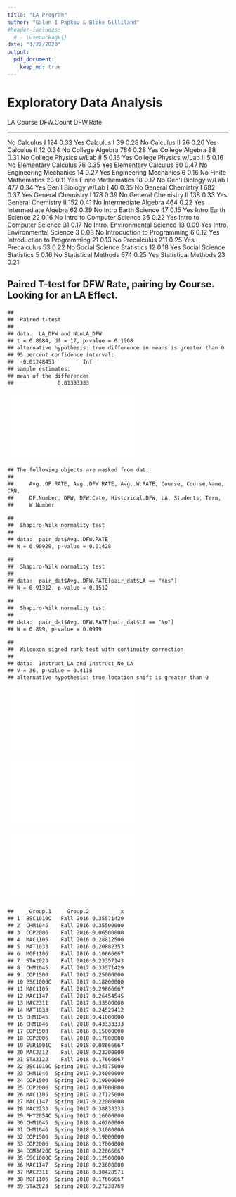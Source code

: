 ```yaml
---
title: "LA Program"
author: "Galen I Papkov & Blake Gilliland"
#header-includes:
  # - \usepackage{}
date: "1/22/2020"
output: 
  pdf_document:
    keep_md: true
---
```



# Exploratory Data Analysis


LA    Course                          DFW.Count   DFW.Rate
----  -----------------------------  ----------  ---------
No    Calculus I                            124       0.33
Yes   Calculus I                             39       0.28
No    Calculus II                            26       0.20
Yes   Calculus II                            12       0.34
No    College Algebra                       784       0.28
Yes   College Algebra                        88       0.31
No    College Physics w/Lab II                5       0.16
Yes   College Physics w/Lab II                5       0.16
No    Elementary Calculus                    76       0.35
Yes   Elementary Calculus                    50       0.47
No    Engineering Mechanics                  14       0.27
Yes   Engineering Mechanics                   6       0.16
No    Finite Mathematics                     23       0.11
Yes   Finite Mathematics                     18       0.17
No    Gen'l Biology w/Lab I                 477       0.34
Yes   Gen'l Biology w/Lab I                  40       0.35
No    General Chemistry I                   682       0.37
Yes   General Chemistry I                   178       0.39
No    General Chemistry II                  138       0.33
Yes   General Chemistry II                  152       0.41
No    Intermediate Algebra                  464       0.22
Yes   Intermediate Algebra                   62       0.29
No    Intro Earth Science                    47       0.15
Yes   Intro Earth Science                    22       0.16
No    Intro to Computer Science              36       0.22
Yes   Intro to Computer Science              31       0.17
No    Intro. Environmental Science           13       0.09
Yes   Intro. Environmental Science            3       0.08
No    Introduction to Programming             6       0.12
Yes   Introduction to Programming            21       0.13
No    Precalculus                           211       0.25
Yes   Precalculus                            53       0.22
No    Social Science Statistics              12       0.18
Yes   Social Science Statistics               5       0.16
No    Statistical Methods                   674       0.25
Yes   Statistical Methods                    23       0.21

## Paired T-test for DFW Rate, pairing by Course. Looking for an LA Effect.


```
## 
## 	Paired t-test
## 
## data:  LA_DFW and NonLA_DFW
## t = 0.8984, df = 17, p-value = 0.1908
## alternative hypothesis: true difference in means is greater than 0
## 95 percent confidence interval:
##  -0.01248453         Inf
## sample estimates:
## mean of the differences 
##              0.01333333
```

![](LA-analysis_files/figure-latex/unnamed-chunk-3-1.pdf)<!-- --> 




```
## The following objects are masked from dat:
## 
##     Avg..DF.RATE, Avg..DFW.RATE, Avg..W.RATE, Course, Course.Name, CRN,
##     DF.Number, DFW, DFW.Cate, Historical.DFW, LA, Students, Term,
##     W.Number
```

```
## 
## 	Shapiro-Wilk normality test
## 
## data:  pair_dat$Avg..DFW.RATE
## W = 0.90929, p-value = 0.01428
```

```
## 
## 	Shapiro-Wilk normality test
## 
## data:  pair_dat$Avg..DFW.RATE[pair_dat$LA == "Yes"]
## W = 0.91312, p-value = 0.1512
```

```
## 
## 	Shapiro-Wilk normality test
## 
## data:  pair_dat$Avg..DFW.RATE[pair_dat$LA == "No"]
## W = 0.899, p-value = 0.0919
```

```
## 
## 	Wilcoxon signed rank test with continuity correction
## 
## data:  Instruct_LA and Instruct_No_LA
## V = 36, p-value = 0.4118
## alternative hypothesis: true location shift is greater than 0
```

![](LA-analysis_files/figure-latex/unnamed-chunk-5-1.pdf)<!-- --> 

![](LA-analysis_files/figure-latex/unnamed-chunk-6-1.pdf)<!-- --> 

![](LA-analysis_files/figure-latex/unnamed-chunk-7-1.pdf)<!-- --> 


```
##     Group.1     Group.2          x
## 1  BSC1010C   Fall 2016 0.35571429
## 2  CHM1045    Fall 2016 0.35500000
## 3  COP2006    Fall 2016 0.06500000
## 4  MAC1105    Fall 2016 0.28812500
## 5  MAT1033    Fall 2016 0.20882353
## 6  MGF1106    Fall 2016 0.10666667
## 7  STA2023    Fall 2016 0.23357143
## 8  CHM1045    Fall 2017 0.33571429
## 9  COP1500    Fall 2017 0.25000000
## 10 ESC1000C   Fall 2017 0.18000000
## 11 MAC1105    Fall 2017 0.29866667
## 12 MAC1147    Fall 2017 0.26454545
## 13 MAC2311    Fall 2017 0.33500000
## 14 MAT1033    Fall 2017 0.24529412
## 15 CHM1045    Fall 2018 0.41000000
## 16 CHM1046    Fall 2018 0.43333333
## 17 COP1500    Fall 2018 0.15000000
## 18 COP2006    Fall 2018 0.17000000
## 19 EVR1001C   Fall 2018 0.08666667
## 20 MAC2312    Fall 2018 0.23200000
## 21 STA2122    Fall 2018 0.17666667
## 22 BSC1010C Spring 2017 0.34375000
## 23 CHM1046  Spring 2017 0.34000000
## 24 COP1500  Spring 2017 0.19000000
## 25 COP2006  Spring 2017 0.07000000
## 26 MAC1105  Spring 2017 0.27125000
## 27 MAC1147  Spring 2017 0.22000000
## 28 MAC2233  Spring 2017 0.38833333
## 29 PHY2054C Spring 2017 0.16000000
## 30 CHM1045  Spring 2018 0.40200000
## 31 CHM1046  Spring 2018 0.31000000
## 32 COP1500  Spring 2018 0.19000000
## 33 COP2006  Spring 2018 0.17000000
## 34 EGM3420C Spring 2018 0.22666667
## 35 ESC1000C Spring 2018 0.12500000
## 36 MAC1147  Spring 2018 0.23600000
## 37 MAC2311  Spring 2018 0.30428571
## 38 MGF1106  Spring 2018 0.17666667
## 39 STA2023  Spring 2018 0.27230769
```
